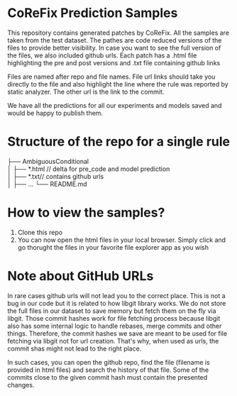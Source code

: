 # CoReFix Prediction Samples

This repository contains generated patches by CoReFix. All the samples are taken from the test dataset.
The pathes are code reduced versions of the files to provide better visibility.
In case you want to see the full version of the files, we also included github urls. 
Each patch has a .html file highlighting the pre and post versions and .txt file containing github links

Files are named after repo and file names.
File url links should take you directly to the file and also highlight the line where the rule was reported by static analyzer.
The other url is the link to the commit.

We have all the predictions for all our experiments and models saved and would be happy to publish them.

# Structure of the repo for a single rule

├── AmbiguousConditional \
│   ├── *.html // delta for pre_code and model prediction \
│   ├── *.txt// contains github urls \
│   ├── ...
└── README.md 


# How to view the samples?

1. Clone this repo
2. You can now open the html files in your local browser. Simply click and go thorught the files in your favorite file explorer app as you wish

# Note about GitHub URLs

In rare cases github urls will not lead you to the correct place. This is not a bug in our code but it is related to how libgit library works. We do not store the full files in our dataset to save memory but fetch them on the fly via libgit. Those commit hashes work for file fetching process because libgit also has some internal logic to handle rebases, merge commits and other things. Therefore, the commit hashes we save are meant to be used for file fetching via libgit not for url creation. That's why, when used as urls, the commit shas might not lead to the right place.

In such cases, you can open the github repo, find the file (filename is provided in html files) and search the history of that file. Some of the commits close to the given commit hash must contain the presented changes.

